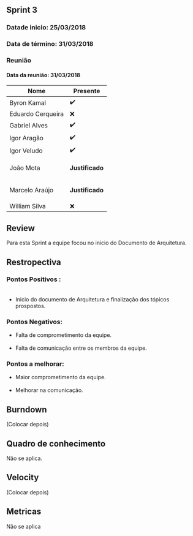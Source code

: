 ## Sprint 3

### Datade inicio: 25/03/2018

### Data de término: 31/03/2018

### Reunião
#### Data da reunião: 31/03/2018
|Nome|Presente|
|----|----|
|Byron Kamal|:heavy_check_mark: |
|Eduardo Cerqueira|:x:|
|Gabriel Alves|:heavy_check_mark: |
|Igor Aragão|:heavy_check_mark: |
|Igor Veludo|:heavy_check_mark: |
|João Mota|<p><strong>Justificado</strong></p>|
|Marcelo Araújo|<p><strong>Justificado</strong></p>|
|William Silva|:x:|

## Review
Para esta Sprint a equipe focou no inicio do Documento de Arquitetura.

## Restropectiva
### Pontos Positivos :
<ul>
   <li> Inicio do documento de Arquitetura e finalização dos tópicos prospostos.</li>
</ul>

### Pontos Negativos:

<ul>
    <li> Falta de comprometimento da equipe.</li>
    <li> Falta de comunicação entre os membros da equipe.</li>
</ul>

### Pontos a melhorar:

<ul>
  <li> Maior comprometimento da equipe.</li>
  <li> Melhorar na comunicação.</li>
</ul>

## Burndown
(Colocar depois)

## Quadro de conhecimento
Não se aplica.

## Velocity
(Colocar depois)

## Metricas
Não se aplica
